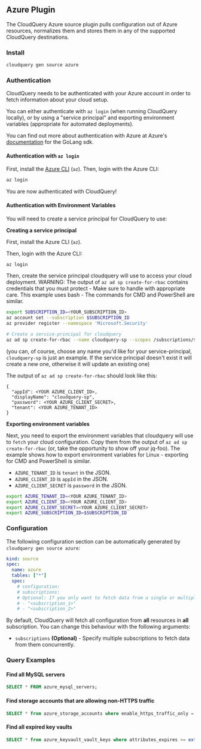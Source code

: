 ## Azure Plugin

The CloudQuery Azure source plugin pulls configuration out of Azure resources, normalizes them and stores them in any of the supported CloudQuery destinations.

### Install

```bash
cloudquery gen source azure
```

### Authentication

CloudQuery needs to be authenticated with your Azure account in order to fetch information about your cloud setup.

You can either authenticate with `az login` (when running CloudQuery locally), or by using a "service principal" and exporting environment variables (appropriate for automated deployments).

You can find out more about authentication with Azure at Azure's [documentation](https://github.com/Azure/azure-sdk-for-go) for the GoLang sdk.

#### Authentication with `az login`

First, install the [Azure CLI](https://docs.microsoft.com/en-us/cli/azure/install-azure-cli) (`az`). Then, login with the Azure CLI:

```bash
az login
```

You are now authenticated with CloudQuery!

#### Authentication with Environment Variables

You will need to create a service principal for CloudQuery to use:

**Creating a service principal**

First, install the Azure CLI (`az`).

Then, login with the Azure CLI:

```bash
az login
```

Then, create the service principal cloudquery will use to access your cloud deployment. WARNING: The output of
`az ad sp create-for-rbac` contains credentials that you must protect - Make sure to handle with appropriate care.
This example uses bash - The commands for CMD and PowerShell are similar.

```bash
export SUBSCRIPTION_ID=<YOUR_SUBSCRIPTION_ID>
az account set --subscription $SUBSCRIPTION_ID
az provider register --namespace 'Microsoft.Security'

# Create a service-principal for cloudquery
az ad sp create-for-rbac --name cloudquery-sp --scopes /subscriptions/$SUBSCRIPTION_ID --role Reader
```

(you can, of course, choose any name you'd like for your service-principal, `cloudquery-sp` is just an example.
If the service principal doesn't exist it will create a new one, otherwise it will update an existing one)

The output of `az ad sp create-for-rbac` should look like this:

```
{
  "appId": <YOUR AZURE_CLIENT_ID>,
  "displayName": "cloudquery-sp",
  "password": <YOUR AZURE_CLIENT_SECRET>,
  "tenant": <YOUR AZURE_TENANT_ID>
}
```

**Exporting environment variables**

Next, you need to export the environment variables that cloudquery will use to `fetch` your cloud configuration.
Copy them from the output of `az ad sp create-for-rbac` (or, take the opportunity to show off your jq-foo).
The example shows how to export environment variables for Linux - exporting for CMD and PowerShell is similar.

- `AZURE_TENANT_ID` is `tenant` in the JSON.
- `AZURE_CLIENT_ID` is `appId` in the JSON.
- `AZURE_CLIENT_SECRET` is `password` in the JSON.

```bash
export AZURE_TENANT_ID=<YOUR AZURE_TENANT_ID>
export AZURE_CLIENT_ID=<YOUR AZURE_CLIENT_ID>
export AZURE_CLIENT_SECRET=<YOUR AZURE_CLIENT_SECRET>
export AZURE_SUBSCRIPTION_ID=$SUBSCRIPTION_ID
```

### Configuration

The following configuration section can be automatically generated by `cloudquery gen source azure`:

```yaml title="azure.yml"
kind: source
spec:
  name: azure
  tables: ["*"]
  spec:
    # configuration:
    # subscriptions:
    # Optional: If you only want to fetch data from a single or multiple subscriptions, you can specify it here.
    # - "<subscription_1>"
    # - "<subscription_2>"
```

By default, CloudQuery will fetch all configuration from **all** resources in **all** subscription. You can change this behaviour with the following arguments:

- `subscriptions` **(Optional)** - Specify multiple subscriptions to fetch data from them concurrently.

### Query Examples

#### Find all MySQL servers

```sql
SELECT * FROM azure_mysql_servers;
```

#### Find storage accounts that are allowing non-HTTPS traffic

```sql
SELECT * from azure_storage_accounts where enable_https_traffic_only = false;
```

#### Find all expired key vaults

```sql
SELECT * from azure_keyvault_vault_keys where attributes_expires >= extract(epoch from now()) * 1000;
```
